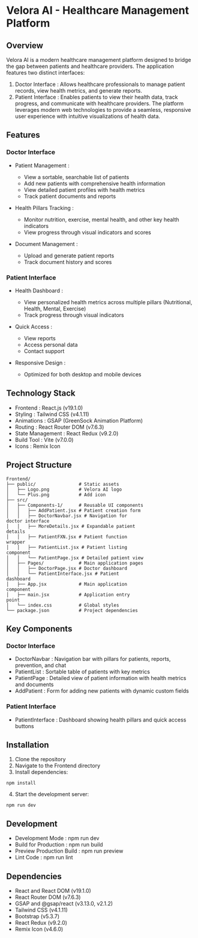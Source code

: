 # Velora AI - Healthcare Management Platform

## Overview

Velora AI is a modern healthcare management platform designed to bridge the gap between patients and healthcare providers. The application features two distinct interfaces:

1. Doctor Interface : Allows healthcare professionals to manage patient records, view health metrics, and generate reports.
2. Patient Interface : Enables patients to view their health data, track progress, and communicate with healthcare providers.
   The platform leverages modern web technologies to provide a seamless, responsive user experience with intuitive visualizations of health data.

## Features

### Doctor Interface

- Patient Management :

  - View a sortable, searchable list of patients
  - Add new patients with comprehensive health information
  - View detailed patient profiles with health metrics
  - Track patient documents and reports

- Health Pillars Tracking :

  - Monitor nutrition, exercise, mental health, and other key health indicators
  - View progress through visual indicators and scores

- Document Management :

  - Upload and generate patient reports
  - Track document history and scores

### Patient Interface

- Health Dashboard :

  - View personalized health metrics across multiple pillars (Nutritional, Health, Mental, Exercise)
  - Track progress through visual indicators

- Quick Access :

  - View reports
  - Access personal data
  - Contact support

- Responsive Design :

  - Optimized for both desktop and mobile devices

## Technology Stack

- Frontend : React.js (v19.1.0)
- Styling : Tailwind CSS (v4.1.11)
- Animations : GSAP (GreenSock Animation Platform)
- Routing : React Router DOM (v7.6.3)
- State Management : React Redux (v9.2.0)
- Build Tool : Vite (v7.0.0)
- Icons : Remix Icon

## Project Structure

```
Frontend/
├── public/                # Static assets
│   ├── Logo.png           # Velora AI logo
│   └── Plus.png           # Add icon
├── src/
│   ├── Components-1/      # Reusable UI components
│   │   ├── AddPatient.jsx # Patient creation form
│   │   ├── DoctorNavbar.jsx # Navigation for 
doctor interface
│   │   ├── MoreDetails.jsx # Expandable patient 
details
│   │   ├── PatientFXN.jsx # Patient function 
wrapper
│   │   ├── PatientList.jsx # Patient listing 
component
│   │   └── PatientPage.jsx # Detailed patient view
│   ├── Pages/             # Main application pages
│   │   ├── DoctorPage.jsx # Doctor dashboard
│   │   └── PatientInterface.jsx # Patient 
dashboard
│   ├── App.jsx            # Main application 
component
│   ├── main.jsx           # Application entry 
point
│   └── index.css          # Global styles
└── package.json           # Project dependencies
```

## Key Components

### Doctor Interface

- DoctorNavbar : Navigation bar with pillars for patients, reports, prevention, and chat
- PatientList : Sortable table of patients with key metrics
- PatientPage : Detailed view of patient information with health metrics and documents
- AddPatient : Form for adding new patients with dynamic custom fields

### Patient Interface

- PatientInterface : Dashboard showing health pillars and quick access buttons

## Installation

1. Clone the repository
2. Navigate to the Frontend directory
3. Install dependencies:

```
npm install
```

4. Start the development server:

```
npm run dev
```

## Development

- Development Mode : npm run dev
- Build for Production : npm run build
- Preview Production Build : npm run preview
- Lint Code : npm run lint

## Dependencies

- React and React DOM (v19.1.0)
- React Router DOM (v7.6.3)
- GSAP and @gsap/react (v3.13.0, v2.1.2)
- Tailwind CSS (v4.1.11)
- Bootstrap (v5.3.7)
- React Redux (v9.2.0)
- Remix Icon (v4.6.0)
